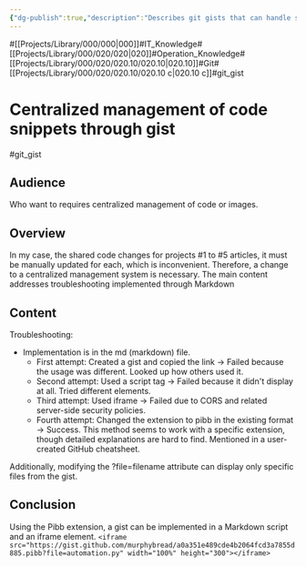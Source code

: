 ```yaml
---
{"dg-publish":true,"description":"Describes git gists that can handle small snippets of code. They're also easy to share..","permalink":"/projects/library/000/020/020-10/020-10-c/","dgPassFrontmatter":true,"noteIcon":"0","created":"2024-02-23T13:26:25.315+09:00","updated":"2024-06-20T01:37:47.130+09:00"}
---
```


#[[Projects/Library/000/000\|000]]#IT_Knowledge#[[Projects/Library/000/020/020\|020]]#Operation_Knowledge#[[Projects/Library/000/020/020.10/020.10\|020.10]]#Git#[[Projects/Library/000/020/020.10/020.10 c\|020.10 c]]#git_gist



# Centralized management of code snippets through gist
#git_gist

## Audience
Who want to requires centralized management of code or images.
## Overview
In my case, the shared code changes for projects #1 to #5 articles, it must be manually updated for each, which is inconvenient. Therefore, a change to a centralized management system is necessary.
The main content addresses troubleshooting implemented through Markdown
## Content
Troubleshooting:

- Implementation is in the md (markdown) file.
    - First attempt: Created a gist and copied the link -> Failed because the usage was different. Looked up how others used it.
    - Second attempt: Used a script tag -> Failed because it didn't display at all. Tried different elements.
    - Third attempt: Used iframe -> Failed due to CORS and related server-side security policies.
    - Fourth attempt: Changed the extension to pibb in the existing format -> Success. This method seems to work with a specific extension, though detailed explanations are hard to find. Mentioned in a user-created GitHub cheatsheet.

Additionally, modifying the ?file=filename attribute can display only specific files from the gist.


## Conclusion
Using the Pibb extension, a gist can be implemented in a Markdown script and an iframe element.
`<iframe src="https://gist.github.com/murphybread/a0a351e489cde4b2064fcd3a7855d885.pibb?file=automation.py" width="100%" height="300"></iframe>`
